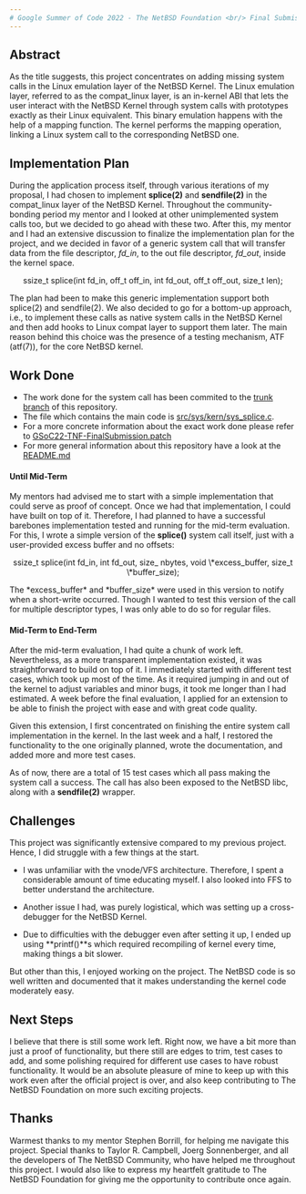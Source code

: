 ```yaml
---
# Google Summer of Code 2022 - The NetBSD Foundation <br/> Final Submissions: Emulating missing linux syscalls
---
```


## Abstract

As the title suggests, this project concentrates on adding missing system calls
in the Linux emulation layer of the NetBSD Kernel. The Linux emulation layer, 
referred to as the compat_linux layer, is an in-kernel ABI that lets the user
interact with the NetBSD Kernel through system calls with prototypes exactly as
their Linux equivalent. This binary emulation happens with the help of a mapping
function. The kernel performs the mapping operation, linking a Linux system call
to the corresponding NetBSD one.

## Implementation Plan

During the application process itself, through various iterations of my
proposal, I had chosen to implement **splice(2)** and **sendfile(2)**
in the compat_linux layer of the NetBSD Kernel. Throughout the
community-bonding period my mentor and I looked at other
unimplemented system calls too, but we decided to go ahead with these two.
After this, my mentor and I had an extensive discussion to finalize the
implementation plan for the project, and we decided in favor of a generic
system call that will transfer data from the file descriptor, *fd_in*,
to the out file descriptor, *fd_out*, inside the kernel space.  
<p align="center">
ssize_t splice(int fd_in, off_t off_in, int fd_out, off_t off_out,
size_t len);  
</p>
The plan had been to make this generic implementation support both
splice(2) and sendfile(2). We also decided to go for a bottom-up
approach, i.e., to implement these calls as native system calls in the
NetBSD Kernel and then add hooks to Linux compat layer to support them
later. The main reason behind this choice was the presence of a testing
mechanism, ATF (atf(7)), for the core NetBSD kernel.

## Work Done

-	The work done for the system call has been commited to the [trunk branch](https://github.com/cosmologistPiyush/emul-linux-syscalls/tree/trunk) of this repository.
-	The file which contains the main code is [src/sys/kern/sys_splice.c](https://github.com/cosmologistPiyush/emul-linux-syscalls/blob/trunk/sys/kern/sys_splice.c).
-	For a more concrete information about the exact work done please refer to
[GSoC22-TNF-FinalSubmission.patch](https://github.com/cosmologistPiyush/emul-linux-syscalls/blob/trunk/GSoC22-TNF-FinalSubmission.patch)
-	For more general information about this repository have a look at the [README.md](https://github.com/cosmologistPiyush/emul-linux-syscalls/blob/trunk/README.md)

#### Until Mid-Term

My mentors had advised me to start with a simple implementation that could serve
as proof of concept. Once we had that implementation, I could have built on
top of it. Therefore, I had planned to have a successful barebones
implementation tested and running for the mid-term evaluation. For this, I wrote
a simple version of the **splice()** system call itself, just with a
user-provided excess buffer and no offsets:  
<p align="center">
ssize_t splice(int fd_in, int fd_out, size_ nbytes, void \*excess_buffer,
size_t \*buffer_size);  
</p>
The *excess_buffer* and *buffer_size* were used in this version to notify when a
short-write occurred. Though I wanted to test this version of the call for
multiple descriptor types, I was only able to do so for regular files.

#### Mid-Term to End-Term

After the mid-term evaluation, I had quite a chunk of work left.
Nevertheless, as a more transparent implementation existed, it was
straightforward to build on top of it. I immediately started with different test
cases, which took up most of the time. As it required jumping in and out of the
kernel to adjust variables and minor bugs, it took me longer than I had
estimated. A week before the final evaluation, I applied for an extension to be
able to finish the project with ease and with great code quality.  

Given this extension, I first concentrated on finishing the entire
system call implementation in the kernel. In the last week and a half, I
restored the functionality to the one originally planned, wrote the
documentation, and added more and more test cases.

As of now, there are a total of 15 test cases which all pass making the system
call a success. The call has also been exposed to the NetBSD libc, along with a
**sendfile(2)** wrapper.

## Challenges

This project was significantly extensive compared to my previous project. Hence,
I did struggle with a few things at the start.

-   I was unfamiliar with the vnode/VFS architecture. Therefore, I spent
    a considerable amount of time educating myself. I also looked into
    FFS to better understand the architecture.

-   Another issue I had, was purely logistical, which was setting up a
    cross-debugger for the NetBSD Kernel.

-	Due to difficulties with the debugger even after setting it up, I ended up
	using **printf()**s which required recompiling of kernel every time, making
	things a bit slower.

But other than this, I enjoyed working on the project. The NetBSD code is so
well written and documented that it makes understanding the kernel code
moderately easy.

## Next Steps

I believe that there is still some work left. Right now, we have a bit more than
just a proof of functionality, but there still are edges to trim, test cases to
add, and some polishing required for different use cases to have robust
functionality. It would be an absolute pleasure of mine to keep up with this
work even after the official project is over, and also keep contributing to The
NetBSD Foundation on more such exciting projects.

## Thanks

Warmest thanks to my mentor Stephen Borrill, for helping me navigate this
project. Special thanks to Taylor R. Campbell, Joerg Sonnenberger, and all the
developers of The NetBSD Community, who have helped me throughout this project.
I would also like to express my heartfelt gratitude to The NetBSD Foundation for
giving me the opportunity to contribute once again.
